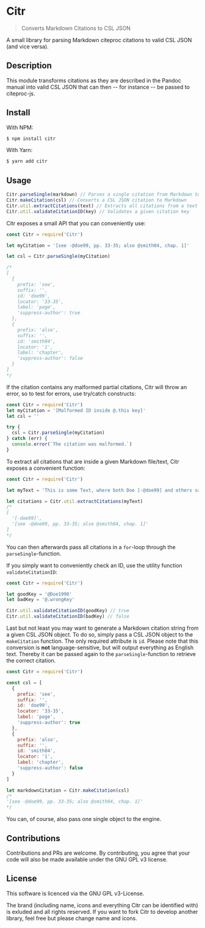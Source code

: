 # Citr

> Converts Markdown Citations to CSL JSON

A small library for parsing Markdown citeproc citations to valid CSL JSON (and vice versa).

## Description

This module transforms citations as they are described in the Pandoc manual into valid CSL JSON that can then -- for instance -- be passed to citeproc-js.

## Install

With NPM:

```bash
$ npm install citr
```

With Yarn:

```bash
$ yarn add citr
```

## Usage

```javascript
Citr.parseSingle(markdown) // Parses a single citation from Markdown to CSL JSON
Citr.makeCitation(csl) // Converts a CSL JSON citation to Markdown
Citr.util.extractCitations(text) // Extracts all citations from a text
Citr.util.validateCitationID(key) // Validates a given citation key
```

Citr exposes a small API that you can conveniently use:

```javascript
const Citr = require('Citr')

let myCitation = '[see -@doe99, pp. 33-35; also @smith04, chap. 1]'

let csl = Citr.parseSingle(myCitation)

/*
[
  {
    prefix: 'see',
    suffix: '',
    id: 'doe99',
    locator: '33-35',
    label: 'page',
    'suppress-author': true
  },
  {
    prefix: 'also',
    suffix: '',
    id: 'smith04',
    locator: '1',
    label: 'chapter',
    'suppress-author': false
  }
]
*/
```

If the citation contains any malformed partial citations, Citr will throw an error, so to test for errors, use try/catch constructs:

```javascript
const Citr = require('Citr')
let myCitation = '[Malformed ID inside @.this key]'
let csl = ''

try {
  csl = Citr.parseSingle(myCitation)
} catch (err) {
  console.error(`The citation was malformed.`)
}
```

To extract all citations that are inside a given Markdown file/text, Citr exposes a convenient function:

```javascript
const Citr = require('Citr')

let myText = 'This is some Text, where both Doe [-@doe99] and others said something [see -@doe99, pp. 33-35; also @smith04, chap. 1]. Of course, this is debatable.'

let citations = Citr.util.extractCitations(myText)
/*
[
  '[-doe99]',
  '[see -@doe99, pp. 33-35; also @smith04, chap. 1]'
]
*/
```

You can then afterwards pass all citations in a `for`-loop through the `parseSingle`-function.

If you simply want to conveniently check an ID, use the utility function `validateCitationID`:

```javascript
const Citr = require('Citr')

let goodKey = '@Doe1990'
let badKey = '@.wrongKey'

Citr.util.validateCitationID(goodKey) // true
Citr.util.validateCitationID(badKey) // false
```

Last but not least you may want to generate a Markdown citation string from a given CSL JSON object. To do so, simply pass a CSL JSON object to the `makeCitation` function. The only required attribute is `id`. Please note that this conversion is **not** language-sensitive, but will output everything as English text. Thereby it can be passed again to the `parseSingle`-function to retrieve the correct citation.

```javascript
const Citr = require('Citr')

const csl = [
  {
    prefix: 'see',
    suffix: '',
    id: 'doe99',
    locator: '33-35',
    label: 'page',
    'suppress-author': true
  },
  {
    prefix: 'also',
    suffix: '',
    id: 'smith04',
    locator: '1',
    label: 'chapter',
    'suppress-author': false
  }
]

let markdownCitation = Citr.makeCitation(csl)
/*
'[see -@doe99, pp. 33-35; also @smith04, chap. 1]'
*/
```

You can, of course, also pass one single object to the engine.

## Contributions

Contributions and PRs are welcome. By contributing, you agree that your code will also be made available under the GNU GPL v3 license.

## License

This software is licenced via the GNU GPL v3-License.

The brand (including name, icons and everything Citr can be identified with) is exluded and all rights reserved. If you want to fork Citr to develop another library, feel free but please change name and icons.
